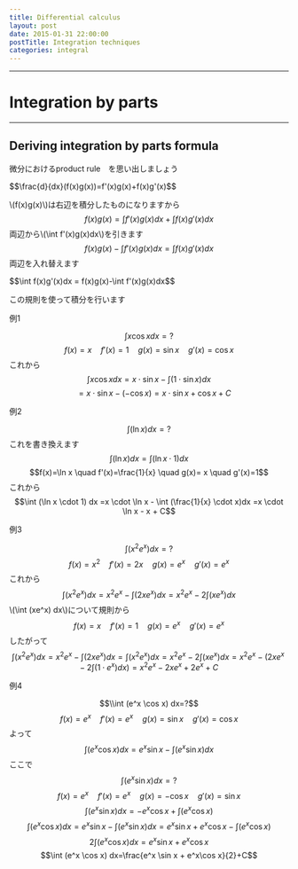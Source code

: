 ```yaml
---
title: Differential calculus
layout: post
date: 2015-01-31 22:00:00
postTitle: Integration techniques
categories: integral
---
```


-------

# Integration by parts

--------

## Deriving integration by parts formula

微分におけるproduct rule　を思い出しましょう
<div class="panel">
$$\frac{d}{dx}(f(x)g(x))=f'(x)g(x)+f(x)g'(x)$$
</div>

\\(f(x)g(x)\\)は右辺を積分したものになりますから
$$f(x)g(x)=\int f'(x)g(x)dx + \int f(x)g'(x)dx$$
両辺から\\(\int f'(x)g(x)dx\\)を引きます
$$f(x)g(x)-\int f'(x)g(x)dx = \int f(x)g'(x)dx$$
両辺を入れ替えます
<div class="panel">
$$\int f(x)g'(x)dx = f(x)g(x)-\int f'(x)g(x)dx$$
</div>

この規則を使って積分を行います

例1

$$\int x \cos x dx=?$$
$$f(x)=x \quad f'(x)=1 \quad g(x)= \sin x \quad g'(x)= \cos x$$
これから
$$\int x \cos x dx=x \cdot \sin x - \int (1 \cdot \sin x)dx$$
$$\quad = x \cdot \sin x - (-\cos x) 
= x \cdot \sin x + \cos x + C$$

例2

$$\int (\ln x) dx=?$$
これを書き換えます
$$\int (\ln x) dx=\int (\ln x \cdot 1) dx$$
$$f(x)=\ln x \quad f'(x)=\frac{1}{x} \quad g(x)= x \quad g'(x)=1$$
これから
$$\int (\ln x \cdot 1) dx 
=x \cdot \ln x - \int (\frac{1}{x} \cdot x)dx
=x \cdot \ln x - x + C$$

例3

$$\int (x^2e^x) dx=?$$
$$f(x)=x^2 \quad f'(x)=2x \quad g(x)= e^x \quad g'(x)=e^x$$
これから
$$\int (x^2e^x) dx=x^2e^x-\int (2xe^x) dx
=x^2e^x-2\int (xe^x) dx$$
\\(\int (xe^x) dx\\)について規則から
$$f(x)=x \quad f'(x)=1 \quad g(x)= e^x \quad g'(x)=e^x$$
したがって
$$\int (x^2e^x) dx=x^2e^x-\int (2xe^x) dx
=\int (x^2e^x) dx=x^2e^x-2\int (xe^x) dx
=x^2e^x - (2xe^x-2\int (1 \cdot e^x)dx) 
=x^2e^x - 2xe^x + 2e^x+C$$

例4

$$\\int (e^x \cos x) dx=?$$
$$f(x)=e^x \quad f'(x)=e^x \quad g(x)= \sin x \quad g'(x)=\cos x$$
よって
$$\int (e^x \cos x) dx=e^x \sin x - \int (e^x \sin x)dx$$
ここで
$$\int (e^x \sin x)dx=?$$
$$f(x)=e^x \quad f'(x)=e^x \quad g(x)= -\cos x \quad g'(x)=\sin x$$
$$\int (e^x \sin x)dx=-e^x\cos x +\int (e^x \cos x)$$
$$\int (e^x \cos x) dx=e^x \sin x - \int (e^x \sin x)dx
=e^x \sin x + e^x\cos x - \int (e^x \cos x)$$
$$2\int (e^x \cos x) dx=e^x \sin x + e^x\cos x$$
$$\int (e^x \cos x) dx=\frac{e^x \sin x + e^x\cos x}{2}+C$$

<div class="row">
  <div class="col-sm-6">
    <div id="svg01"></div>
  </div>
  <div class="col-sm-6">
    <div class="panel">
    </div>
  </div>
</div>



<script type="text/javascript" src="http://cdn.mathjax.org/mathjax/latest/MathJax.js?config=TeX-AMS-MML_SVG"></script>
<script src="http://d3js.org/d3.v3.min.js" charset="utf-8"></script>
<script src="{{site.url}}/js/d3draws.js" charset="utf-8"></script>

<script>


/**  */
  var svg01 = d3.select("#svg01")
                .append("svg")
                .attr("height",500)
                .attr("width",500)
                .style("background","#000");


</script>
